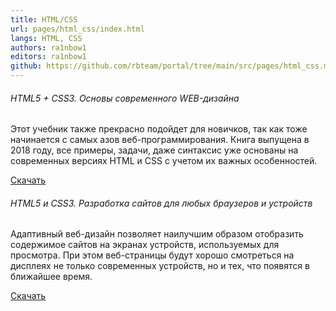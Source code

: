 ```yaml
---
title: HTML/CSS
url: pages/html_css/index.html
langs: HTML, CSS
authors: ra1nbow1
editors: ra1nbow1
github: https://github.com/rbteam/portal/tree/main/src/pages/html_css.md
---
```

<div class="col-md-6 mb-5">
    <h6>HTML5 + CSS3. Основы современного WEB-дизайна</h6>
    <p class="text-muted">
    Этот учебник также прекрасно подойдет для новичков, так как тоже начинается с самых азов веб-программирования. Книга выпущена в 2018 году, все примеры, задачи, даже синтаксис уже основаны на современных версиях HTML и CSS с учетом их важных особенностей.
    </p>
    <a href="https://codernet.ru/books/css/html5_css3_osnovy_sovremennogo_web_dizajna/" class="btn btn-primary">Скачать</a>
</div>
<div class="col-md-6 mb-5">
    <h6>HTML5 и CSS3. Разработка сайтов для любых браузеров и устройств</h6>
    <p class="text-muted">Адаптивный веб-дизайн позволяет наилучшим образом отобразить
          содержимое сайтов на экранах устройств, используемых для просмотра.
          При этом веб-страницы будут хорошо смотреться на дисплеях не только
          современных устройств, но и тех, что появятся в ближайшее время.</p>
    <a href="http://vk.academy.lv/file/frain_html_css_manual.pdf" class="btn btn-primary">Скачать</a>
</div>
